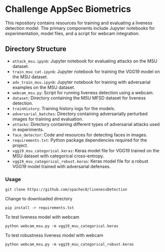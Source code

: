 # Challenge AppSec Biometrics 

This repository contains resources for training and evaluating a liveness detection model. 
The primary components include Jupyter notebooks for experimentation, model files, and a script for  webcam integration.


## Directory Structure

- `attack_msu.ipynb`: Jupyter notebook for evaluating attacks on the MSU dataset.
- `train_msu_cat.ipynb`: Jupyter notebook for training the VGG19 model on the MSU dataset.
- `adv_train_msu.ipynb`: Jupyter notebook for training with adversarial examples on the MSU dataset.
- `webcam_msu.py`: Script for running liveness detection using a webcam.
- `dataset`: Directory containing the MSU MFSD dataset for liveness detection.
- `trainHistory`: Training history logs for the models.
- `adversarial_batches`: Directory containing adversarially perturbed images for training and evaluation.
- `attacks`: Directory containing different types of adversarial attacks used in experiments.
- `face_detector`: Code and resources for detecting faces in images.
- `requirements.txt`: Python package dependencies required for the project.
- `vgg19_msu_categorical.keras`: Keras model file for VGG19 trained on the MSU dataset with categorical cross-entropy.
- `vgg19_msu_categorical_robust.keras`: Keras model file for a robust VGG19 model trained with adversarial defenses.

### Usage 

```
git clone https://github.com/spachec0/livenessDetection
```
Change to downloaded directory

```
pip install -r requirements.txt
```

To test liveness model with webcam

```
python webcam_msu.py -m vgg19_msu_categorical.keras
```

To test robustness liveness model with webcam

```
python webcam_msu.py -m vgg19_msu_categorical_robust.keras
```